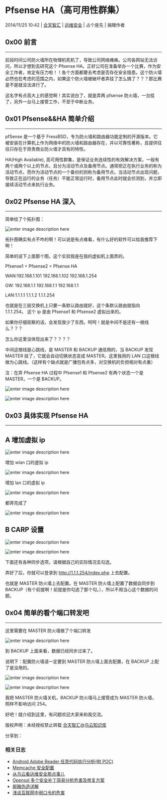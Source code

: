 # Pfsense HA（高可用性群集）

2014/11/25 10:42 | [合天智汇](http://drops.wooyun.org/author/合天智汇 "由 合天智汇 发布") | [运维安全](http://drops.wooyun.org/category/%e8%bf%90%e7%bb%b4%e5%ae%89%e5%85%a8 "查看 运维安全 中的全部文章") | 占个座先 | 捐赠作者

## 0x00 前言

* * *

前段时间公司防火墙所在物理机死机了，导致公司网络瘫痪。公司各网站无法访问，所以才想到去研究这个 Pfsense HA。正好公司在准备举办一个比赛，作为安全工作者，肯定有压力啦！！各个方面都要去考虑是否存在安全隐患。这个防火墙必然也在考虑的范围之内，如果这个防火墙被破坏者弄挂了怎么搞了？？？那比赛是不是就没法进行了。

这名字有点高大上的感觉啊！其实说白了，就是弄两 pfsense 防火墙，一台挂了，另外一台马上接管工作，不至于中断业务。

## 0x01 Pfsense&&HA 简单介绍

* * *

pfSense 是一个基于 FressBSD，专为防火墙和路由器功能定制的开源版本。它被安装在计算机上作为网络中的防火墙和路由器存在，并以可靠性著称，且提供往往只存在于昂贵商业防火墙才具有的特性。

HA(High Available), 高可用性群集，是保证业务连续性的有效解决方案，一般有两个或两个以上的节点，且分为活动节点及备用节点。通常把正在执行业务的称为活动节点，而作为活动节点的一个备份的则称为备用节点。当活动节点出现问题，导致正在运行的业务（任务）不能正常运行时，备用节点此时就会侦测到，并立即接续活动节点来执行业务。

## 0x02 Pfsense HA 深入

* * *

简单绘了个拓扑图：

![enter image description here](img/img1_u51_jpg.jpg)

拓扑图确实有点不咋的啊！可以说是有点难看，有什么好的软件可以给我推荐下啊！

简单的说下上面那个图，这个实验我是在我的虚拟机上面弄的。

Pfsense1 + Pfsense2 = Pfsense HA

WAN:192.168.1.101 192.168.1.102 192.168.1.254

GW: 192.168.1.1 192.168.1.1 192.168.1.1

LAN:1.1.1.1 1.1.1.2 1.1.1.254

也就是在三层交换机上只要一条默认路由就好，这个条默认路由就指向 1.1.1.254。 这个 ip 是由 Pfsense1 和 Pfsense2 虚拟出来的。

如果你仔细观察的话，会发现我少了东西。呵呵！就是中间不是还有一根线么？？？

怎么你这里没体现出来了？？？？

中间这根线是心跳线，是 MASTER 和 BACKUP 通信用的，当 BACKUP 发现 MASTER 挂了，它就会自动切换状态变成 MASTER。这里我用的 LAN 口这根线做为心跳线。（这样有个缺点就是广播包有点多，对交换机的负担相对有点重）

注：在弄 Pfsense HA 过程中 Pfsense1 和 Pfsense2 有两个状态一个是 MASTER，一个是 BACKUP。

![enter image description here](img/img2_u47_png.jpg)

![enter image description here](img/img3_u48_png.jpg)

## 0x03 具体实现 Pfsense HA

* * *

## A 增加虚拟 ip

![enter image description here](img/img4_u40_png.jpg)

增加 wlan 口的虚拟 ip

![enter image description here](img/img5_u84_png.jpg)

增加 lan 口的虚拟 ip

![enter image description here](img/img6_u18_png.jpg)

都弄完成了

![enter image description here](img/img7_u108_png.jpg)

## B CARP 设置

![enter image description here](img/img8_u29_png.jpg)

![enter image description here](img/img9_u56_png.jpg)

下面还有各种同步选项，请根据自己的实际情况去勾选。

弄好了后，你就可以登录到 http://1.1.1.254/index.php 上去配置。

也就是 MASTER 防火墙上去配置。在 MASTER 防火墙上配置了数据会同步到 BACKUP（有个前提啊！前提是你勾选了那个勾。），所以不用当心这个数据的问题。

## 0x04 简单的看个端口转发吧

* * *

这里需要在 MASTER 防火墙做了个端口转发

![enter image description here](img/img10_u38_png.jpg)

到 BACKUP 上面来看，数据已经同步过来了。

说明下：配置防火墙请一定要到 MASTER 防火墙上面去配置，在 BACKUP 上配了是没用的。

![enter image description here](img/img11_u21_png.jpg)

![enter image description here](img/img12_u17_png.jpg)

我把 MASTER 防火墙关机，BACKUP 防火墙马上接管成为 MASTER 防火墙， 照样不影响访问 254。

好吧！就介绍到这里，有问题欢迎大家来和我交流。

版权声明：未经授权禁止转载 [合天智汇](http://drops.wooyun.org/author/合天智汇 "由 合天智汇 发布")@[乌云知识库](http://drops.wooyun.org)

分享到：

### 相关日志

*   [Android Adobe Reader 任意代码执行分析(附 POC)](http://drops.wooyun.org/papers/1440)
*   [Memcache 安全配置](http://drops.wooyun.org/papers/865)
*   [从乌云看运维安全那点事儿](http://drops.wooyun.org/papers/410)
*   [Openssl 多个安全补丁简易分析危害及修复方案](http://drops.wooyun.org/papers/2185)
*   [邮箱伪造详解](http://drops.wooyun.org/papers/534)
*   [浅谈互联网中弱口令的危害](http://drops.wooyun.org/papers/234)